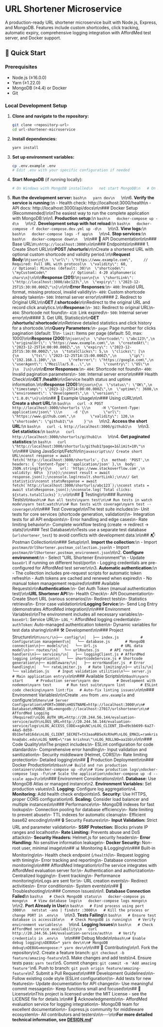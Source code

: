# URL Shortener Microservice

A production-ready URL shortener microservice built with Node.js, Express, and MongoDB. Features include custom shortcodes, click tracking, automatic expiry, comprehensive logging integration with AffordMed test server, and Docker support.

## 🚀 Quick Start

### Prerequisites

- Node.js (≥16.0.0) 
- Yarn (≥1.22.0)
- MongoDB (≥4.4) or Docker
- Git

### Local Development Setup

1. **Clone and navigate to the repository:**
   ```bash
   git clone <repository-url>
   cd url-shortener-microservice
   ```

2. **Install dependencies:**
   ```bash
   yarn install
   ```

3. **Set up environment variables:**
   ```bash
   cp .env.example .env
   # Edit .env with your specific configuration if needed
   ```

4. **Start MongoDB** (if running locally):
   ```bash
   # On Windows with MongoDB installed\n   net start MongoDB\n   # On macOS with Homebrew\n   brew services start mongodb-community\n   # On Linux\n   sudo systemctl start mongod\n   ```

5. **Run the development server:**
   ```bash\n   yarn dev\n   ```\n\n6. **Verify the service is running:**\n   - Health check: http://localhost:3000/health\n   - API docs: http://localhost:3000/api/docs\n\n### Docker Setup (Recommended)\n\nThe easiest way to run the complete application with MongoDB:\n\n1. **Production setup:**\n   ```bash\n   docker-compose up -d\n   ```\n\n2. **Development setup with hot reload:**\n   ```bash\n   docker-compose -f docker-compose.dev.yml up -d\n   ```\n\n3. **View logs:**\n   ```bash\n   docker-compose logs -f app\n   ```\n\n4. **Stop services:**\n   ```bash\n   docker-compose down\n   ```\n\n## 📖 API Documentation\n\n### Base URL\n```\nhttp://localhost:3000\n```\n\n### Endpoints\n\n#### 1. Create Short URL\n\n**POST /shorturls**\n\nCreate a shortened URL with optional custom shortcode and validity period.\n\n**Request Body:**\n```json\n{\n  \"url\": \"https://www.example.com\",     // Required: Full URL with protocol\n  \"validity\": 60,                       // Optional: Minutes (default: 30)\n  \"shortcode\": \"myCustomCode\"           // Optional: 4-20 alphanumeric chars\n}\n```\n\n**Response (201):**\n```json\n{\n  \"shortLink\": \"http://localhost:3000/abc123\",\n  \"expiry\": \"2023-12-25T15:30:00.000Z\"\n}\n```\n\n**Error Responses:**\n- `400`: Invalid URL format, missing protocol, invalid validity\n- `409`: Custom shortcode already taken\n- `500`: Internal server error\n\n#### 2. Redirect to Original URL\n\n**GET /:shortcode**\n\nRedirect to the original URL and record click analytics.\n\n**Response:**\n- `302`: Redirect to original URL\n- `404`: Shortcode not found\n- `410`: Link expired\n- `500`: Internal server error\n\n#### 3. Get URL Statistics\n\n**GET /shorturls/:shortcode**\n\nRetrieve detailed statistics and click history for a shortcode.\n\n**Query Parameters:**\n- `page`: Page number for clicks pagination (default: 1)\n- `limit`: Items per page (default: 50, max: 1000)\n\n**Response (200):**\n```json\n{\n  \"shortcode\": \"abc123\",\n  \"originalUrl\": \"https://www.example.com\",\n  \"createdAt\": \"2023-12-25T14:00:00.000Z\",\n  \"expiry\": \"2023-12-25T15:30:00.000Z\",\n  \"totalClicks\": 5,\n  \"clicks\": [\n    {\n      \"ts\": \"2023-12-25T14:15:00.000Z\",\n      \"ip\": \"192.168.1.100\",\n      \"referrer\": \"https://google.com\",\n      \"userAgent\": \"Mozilla/5.0...\",\n      \"country\": \"US\"\n    }\n  ]\n}\n```\n\n**Error Responses:**\n- `404`: Shortcode not found\n- `400`: Invalid pagination parameters\n- `500`: Internal server error\n\n### Health Check\n\n**GET /health**\n\nService health status and uptime information.\n\n**Response (200):**\n```json\n{\n  \"status\": \"OK\",\n  \"timestamp\": \"2023-12-25T14:00:00.000Z\",\n  \"uptime\": 3600,\n  \"environment\": \"development\",\n  \"version\": \"1.0.0\"\n}\n```\n\n## 🔧 Example Usage\n\n### Using cURL\n\n1. **Create a short URL:**\n   ```bash\n   curl -X POST http://localhost:3000/shorturls \\\n     -H \"Content-Type: application/json\" \\\n     -d '{\n       \"url\": \"https://www.github.com\",\n       \"validity\": 120,\n       \"shortcode\": \"github1\"\n     }'\n   ```\n\n2. **Access the short URL:**\n   ```bash\n   curl -L http://localhost:3000/github1\n   ```\n\n3. **Get statistics:**\n   ```bash\n   curl http://localhost:3000/shorturls/github1\n   ```\n\n4. **Get paginated statistics:**\n   ```bash\n   curl \"http://localhost:3000/shorturls/github1?page=1&limit=10\"\n   ```\n\n### Using JavaScript/Fetch\n\n```javascript\n// Create short URL\nconst response = await fetch('http://localhost:3000/shorturls', {\n  method: 'POST',\n  headers: { 'Content-Type': 'application/json' },\n  body: JSON.stringify({\n    url: 'https://www.stackoverflow.com',\n    validity: 60\n  })\n});\nconst result = await response.json();\nconsole.log(result.shortLink);\n\n// Get statistics\nconst statsResponse = await fetch(`http://localhost:3000/shorturls/abc123`);\nconst stats = await statsResponse.json();\nconsole.log(`Total clicks: ${stats.totalClicks}`);\n```\n\n## 🧪 Testing\n\n### Running Tests\n\n```bash\n# Run all tests\nyarn test\n\n# Run tests in watch mode\nyarn test:watch\n\n# Run tests with coverage\nyarn test --coverage\n```\n\n### Test Coverage\n\nThe test suite includes:\n- Unit tests for core services (shortcode generation, validation)\n- Integration tests for all API endpoints\n- Error handling and edge cases\n- Rate limiting behavior\n- Complete workflow testing (create → redirect → stats)\n\n### Test Database\n\nTests use a separate test database (`urlshortener_test`) to avoid conflicts with development data.\n\n## 📬 Postman Collection\n\n### Setup\n\n1. **Import the collection:**\n   - Import `postman/UrlShortener.postman_collection.json`\n   - Import `postman/UrlShortener.postman_environment.json`\n\n2. **Configure environment:**\n   - Select \"URL Shortener Environment\"\n   - Update `baseUrl` if running on different host/port\n   - Logging credentials are pre-configured for AffordMed test server\n\n3. **Automatic authentication:**\n   - The collection includes pre-request scripts for automatic token refresh\n   - Auth tokens are cached and renewed when expired\n   - No manual token management required\n\n### Available Requests\n\n**Authentication:**\n- Get Auth Token (manual authentication test)\n\n**URL Shortener API:**\n- Health Check\n- API Documentation\n- Create Short URL (various scenarios)\n- Redirect tests\n- Statistics retrieval\n- Error case validation\n\n**Logging Service:**\n- Send Log Entry (demonstrates AffordMed integration)\n\n### Environment Variables\n\nThe environment includes all necessary variables:\n- `baseUrl`: Service URL\n- `LOG_*`: AffordMed logging credentials\n- `authToken`: Auto-managed authentication token\n- Dynamic variables for test data sharing\n\n## 🛠️ Development\n\n### Project Structure\n\n```\nsrc/\n├── config/\n│   ├── index.js          # Configuration management\n│   └── database.js       # MongoDB connection\n├── models/\n│   └── Url.js           # URL data model\n├── routes/\n│   └── urlRoutes.js     # API route handlers\n├── services/\n│   ├── loggingClient.js # AffordMed logging integration\n│   └── shortcodeService.js # Shortcode generation\n├── middleware/\n│   ├── errorHandler.js  # Error handling\n│   └── rateLimiter.js   # Rate limiting\n├── utils/\n│   └── validation.js    # Input validation utilities\n└── server.js            # Main application entry\n```\n\n### Available Scripts\n\n```bash\nyarn start      # Production server\nyarn dev        # Development with nodemon\nyarn test       # Run test suite\nyarn lint       # ESLint code checking\nyarn lint:fix   # Auto-fix linting issues\n```\n\n### Environment Variables\n\nCreate `.env` from `.env.example` and configure:\n\n```env\n# Server Configuration\nPORT=3000\nHOSTNAME=http://localhost:3000\n\n# Database\nMONGO_URL=mongodb://localhost:27017/urlshortener\n\n# AffordMed Logging (Required)\nLOG_AUTH_URL=http://20.244.56.144/evaluation-service/auth\nLOGS_URL=http://20.244.56.144/evaluation-service/logs\nLOG_ACCESS_CODE=xgAsNC\nLOG_CLIENT_ID=d9cbb699-6a27-44a5-8d59-8b1befa816da\nLOG_CLIENT_SECRET=tVJaaaRBSeXcRXeM\nLOG_EMAIL=ramkrishna@abc.edu\nLOG_NAME=\"ram krishna\"\nLOG_ROLLNO=aa1bb\n```\n\n### Code Quality\n\nThe project includes:\n- ESLint configuration for code standards\n- Comprehensive error handling\n- Input validation and sanitization\n- Security middleware (Helmet, CORS)\n- Rate limiting protection\n- Detailed logging\n\n## 🚀 Production Deployment\n\n### Docker Production\n\n```bash\n# Build and run production containers\ndocker-compose up -d\n\n# View production logs\ndocker-compose logs -f\n\n# Scale the application\ndocker-compose up -d --scale app=3\n```\n\n### Environment Considerations\n\n1. **Database:** Use MongoDB Atlas or managed instance\n2. **Environment Variables:** Set production values\n3. **Logging:** Configure log aggregation\n4. **Monitoring:** Add health check endpoints\n5. **Security:** Use HTTPS, proper CORS configuration\n6. **Scaling:** Consider load balancer and multiple instances\n\n### Performance\n\n- MongoDB indexes for fast lookups\n- Connection pooling for database efficiency\n- Rate limiting to prevent abuse\n- TTL indexes for automatic cleanup\n- Efficient base62 encoding\n\n## 🔒 Security Features\n\n- **Input Validation:** Strict URL and parameter validation\n- **SSRF Protection:** Blocks private IP ranges and localhost\n- **Rate Limiting:** Prevents abuse and DoS attacks\n- **Security Headers:** Helmet.js for security headers\n- **Error Handling:** No sensitive information leakage\n- **Docker Security:** Non-root user, minimal image\n\n## 📊 Monitoring & Logging\n\n### Built-in Monitoring\n\n- Health check endpoint (`/health`)\n- Request logging with timing\n- Error tracking and reporting\n- Database connection monitoring\n\n### AffordMed Integration\n\nThe service integrates with AffordMed evaluation server for:\n- Authentication and authorization\n- Centralized logging\n- Event tracking\n- Performance monitoring\n\nLogs are sent for:\n- URL creation events\n- Redirect activities\n- Error conditions\n- System events\n\n## 🐛 Troubleshooting\n\n### Common Issues\n\n1. **Database Connection Failed**\n   ```bash\n   # Check MongoDB status\n   docker-compose ps mongo\n   # View database logs\n   docker-compose logs mongo\n   ```\n\n2. **Port Already in Use**\n   ```bash\n   # Find process using port 3000\n   netstat -ano | findstr :3000\n   # Kill the process or change PORT in .env\n   ```\n\n3. **Tests Failing**\n   ```bash\n   # Ensure test database is accessible\n   # Check MongoDB is running\n   # Verify environment variables\n   ```\n\n4. **Logging Issues**\n   ```bash\n   # Check AffordMed service availability\n   curl http://20.244.56.144/evaluation-service/auth\n   # Verify credentials in .env\n   ```\n\n### Debug Mode\n\n```bash\n# Enable debug logging\nDEBUG=* yarn dev\n\n# MongoDB debug\nDEBUG=mongoose:* yarn dev\n```\n\n## 📝 Contributing\n\n1. Fork the repository\n2. Create a feature branch: `git checkout -b feature/amazing-feature`\n3. Make changes and add tests\n4. Ensure tests pass: `yarn test`\n5. Commit changes: `git commit -m 'Add amazing feature'`\n6. Push to branch: `git push origin feature/amazing-feature`\n7. Submit a Pull Request\n\n### Development Guidelines\n\n- Follow existing code style (ESLint configuration)\n- Add tests for new features\n- Update documentation for API changes\n- Use meaningful commit messages\n- Keep functions small and focused\n\n## 📄 License\n\nThis project is licensed under the MIT License - see the LICENSE file for details.\n\n## 🙏 Acknowledgments\n\n- AffordMed evaluation service for logging integration\n- MongoDB team for excellent documentation\n- Express.js community for middleware ecosystem\n- All contributors and testers\n\n---\n\n**For more detailed technical information, see [DESIGN.md](./DESIGN.md)**"